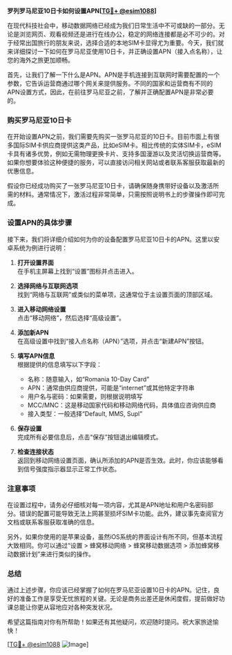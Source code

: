 **罗列罗马尼亚10日卡如何设置APN[[TG💪+ @esim1088](https://t.me/s/esim1088)]**

在现代科技社会中，移动数据网络已经成为我们日常生活中不可或缺的一部分。无论是浏览网页、观看视频还是进行在线办公，稳定的网络连接都是必不可少的。对于经常出国旅行的朋友来说，选择合适的本地SIM卡显得尤为重要。今天，我们就来详细探讨一下如何在罗马尼亚使用10日卡，并正确设置APN（接入点名称），让您的海外之旅更加顺畅。

首先，让我们了解一下什么是APN。APN是手机连接到互联网时需要配置的一个参数，它告诉运营商通过哪个网关来提供服务。不同的国家和运营商有不同的APN设置方式，因此，在前往罗马尼亚之前，了解并正确配置APN是非常必要的。

### 购买罗马尼亚10日卡

在开始设置APN之前，我们需要先购买一张罗马尼亚的10日卡。目前市面上有很多国际SIM卡供应商提供这类产品，比如eSIM卡。相比传统的实体SIM卡，eSIM卡具有诸多优势，例如无需物理更换卡片、支持多国漫游以及灵活切换运营商等。如果你想要体验这种便捷的服务，可以直接访问相关网站或者联系客服获取最新的优惠信息。

假设你已经成功购买了一张罗马尼亚10日卡，请确保随身携带好设备以及激活所需的材料。通常情况下，激活过程非常简单，只需按照说明书上的步骤操作即可完成。

### 设置APN的具体步骤

接下来，我们将详细介绍如何为你的设备配置罗马尼亚10日卡的APN。这里以安卓系统为例进行说明：

1. **打开设置界面**  
   在手机主屏幕上找到“设置”图标并点击进入。

2. **选择网络与互联网选项**  
   找到“网络与互联网”或类似的菜单项，这通常位于主设置页面的顶部区域。

3. **进入移动网络设置**  
   点击“移动网络”，然后选择“高级设置”。

4. **添加新APN**  
   在高级设置中找到“接入点名称（APN）”选项，并点击“新建APN”按钮。

5. **填写APN信息**  
   根据提供的信息填写以下字段：
   - 名称：随意输入，如“Romania 10-Day Card”
   - APN：通常由供应商提供，可能是“internet”或其他特定字符串
   - 用户名与密码：如果需要，则根据说明填写
   - MCC/MNC：这是移动国家代码和移动网络代码，具体值应咨询供应商
   - 接入类型：一般选择“Default, MMS, Supl”

6. **保存设置**  
   完成所有必要信息后，点击“保存”按钮退出编辑模式。

7. **检查连接状态**  
   返回到移动网络设置页面，确认所添加的APN是否生效。此时，你应该能够看到信号强度指示器显示正常工作状态。

### 注意事项

在设置过程中，请务必仔细核对每一项内容，尤其是APN地址和用户名密码部分。错误的配置可能导致无法上网甚至损坏SIM卡功能。此外，建议事先查阅官方文档或联系客服获取准确的信息。

另外，如果你使用的是苹果设备，虽然iOS系统的界面设计有所不同，但基本流程大致相同。你可以通过“设置 > 蜂窝移动网络 > 蜂窝移动数据选项 > 添加蜂窝移动数据计划”来进行类似的操作。

### 总结

通过上述步骤，你应该已经掌握了如何在罗马尼亚设置10日卡的APN。记住，良好的准备工作是享受无忧旅程的关键。无论是商务出差还是休闲度假，提前做好功课总能让你更从容地应对各种突发状况。

希望这篇指南对你有所帮助！如果还有其他疑问，欢迎随时提问。祝大家旅途愉快！

[[TG💪+ @esim1088](https://t.me/s/esim1088) ![Image](https://i.postimg.cc/4NQfJmqS/Snipaste-2025-05-13-00-14-12.png)]